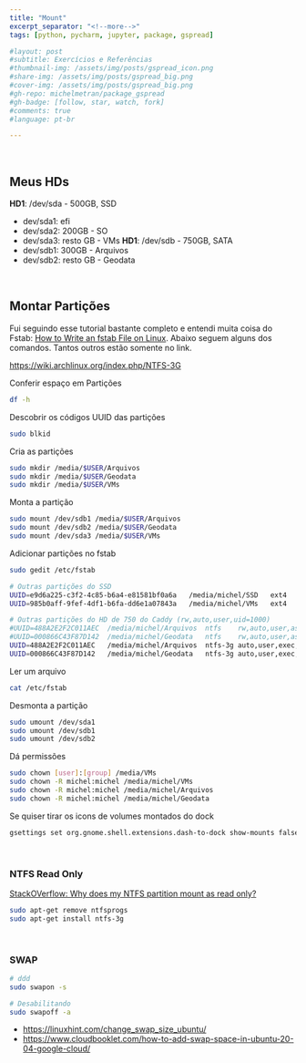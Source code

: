 ```yaml
---
title: "Mount"
excerpt_separator: "<!--more-->"
tags: [python, pycharm, jupyter, package, gspread]

#layout: post
#subtitle: Exercícios e Referências
#thumbnail-img: /assets/img/posts/gspread_icon.png
#share-img: /assets/img/posts/gspread_big.png
#cover-img: /assets/img/posts/gspread_big.png
#gh-repo: michelmetran/package_gspread
#gh-badge: [follow, star, watch, fork]
#comments: true
#language: pt-br

---
```


<br>

## Meus HDs

**HD1**: /dev/sda - 500GB, SSD

- dev/sda1: efi
- dev/sda2: 200GB - SO
- dev/sda3: resto GB - VMs
**HD1**: /dev/sdb - 750GB, SATA
- dev/sdb1: 300GB - Arquivos
- dev/sdb2: resto GB - Geodata

<br>

## Montar Partições

Fui seguindo esse tutorial bastante completo e entendi muita coisa do Fstab: [How to Write an fstab File on Linux](https://www.howtogeek.com/444814/how-to-write-an-fstab-file-on-linux/). Abaixo seguem alguns dos comandos. Tantos outros estão somente no link.

https://wiki.archlinux.org/index.php/NTFS-3G



Conferir espaço em Partições

```bash
df -h
```

Descobrir os códigos UUID das partições

```bash
sudo blkid
```

Cria as partições

```bash
sudo mkdir /media/$USER/Arquivos
sudo mkdir /media/$USER/Geodata
sudo mkdir /media/$USER/VMs
```

Monta a partição

```bash
sudo mount /dev/sdb1 /media/$USER/Arquivos
sudo mount /dev/sdb2 /media/$USER/Geodata
sudo mount /dev/sda3 /media/$USER/VMs
```



Adicionar partições no fstab

```bash
sudo gedit /etc/fstab
```

```bash
# Outras partições do SSD
UUID=e9d6a225-c3f2-4c85-b6a4-e81581bf0a6a	/media/michel/SSD	ext4	rw,auto,user,sync,exec	1	2
UUID=985b0aff-9fef-4df1-b6fa-dd6e1a07843a	/media/michel/VMs	ext4	rw,auto,user,sync,exec	1	2

# Outras partições do HD de 750 do Caddy (rw,auto,user,uid=1000)
#UUID=488A2E2F2C011AEC	/media/michel/Arquivos	ntfs	rw,auto,user,async	1	2
#UUID=000866C43F87D142	/media/michel/Geodata	ntfs	rw,auto,user,async	1	2
UUID=488A2E2F2C011AEC	/media/michel/Arquivos	ntfs-3g	auto,user,exec,uid=1000,gid=1000	1	2
UUID=000866C43F87D142	/media/michel/Geodata	ntfs-3g	auto,user,exec,uid=1000,gid=1000	1	2
```



Ler um arquivo

```bash
cat /etc/fstab
```



Desmonta a partição

```bash
sudo umount /dev/sda1
sudo umount /dev/sdb1
sudo umount /dev/sdb2
```



Dá permissões

```bash
sudo chown [user]:[group] /media/VMs
sudo chown -R michel:michel /media/michel/VMs
sudo chown -R michel:michel /media/michel/Arquivos
sudo chown -R michel:michel /media/michel/Geodata
```



Se quiser tirar os icons de volumes montados do dock

```bash
gsettings set org.gnome.shell.extensions.dash-to-dock show-mounts false
```

<br>

### NTFS Read Only

[StackOVerflow: Why does my NTFS partition mount as read only?](https://askubuntu.com/questions/70281/why-does-my-ntfs-partition-mount-as-read-only)

```bash
sudo apt-get remove ntfsprogs
sudo apt-get install ntfs-3g
```

<br>

### SWAP

```bash
# ddd
sudo swapon -s

# Desabilitando
sudo swapoff -a
```





- https://linuxhint.com/change_swap_size_ubuntu/
- https://www.cloudbooklet.com/how-to-add-swap-space-in-ubuntu-20-04-google-cloud/


